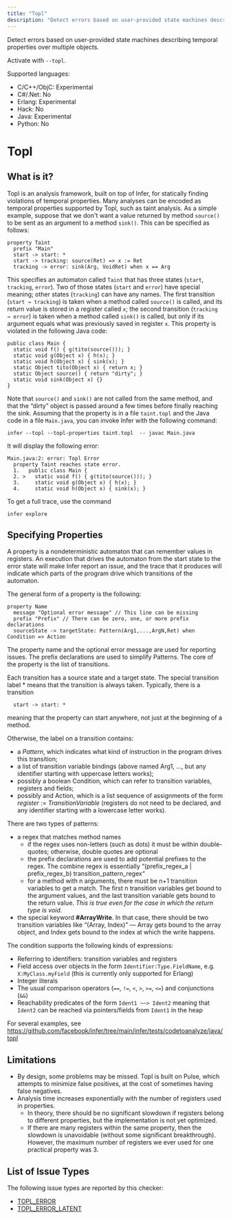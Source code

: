 ```yaml
---
title: "Topl"
description: "Detect errors based on user-provided state machines describing temporal properties over multiple objects."
---
```


Detect errors based on user-provided state machines describing temporal properties over multiple objects.

Activate with `--topl`.

Supported languages:
- C/C++/ObjC: Experimental
- C#/.Net: No
- Erlang: Experimental
- Hack: No
- Java: Experimental
- Python: No

# Topl

## What is it?

Topl is an analysis framework, built on top of Infer, for statically finding violations of temporal properties. Many analyses can be encoded as temporal properties supported by Topl, such as taint analysis. As a simple example, suppose that we don't want a value returned by method `source()` to be sent as an argument to a method `sink()`. This can be specified as follows:

```
property Taint
  prefix "Main"
  start -> start: *
  start -> tracking: source(Ret) => x := Ret
  tracking -> error: sink(Arg, VoidRet) when x == Arg
```

This specifies an automaton called `Taint` that has three states (`start`, `tracking`, `error`). Two of those states (`start` and `error`) have special meaning; other states (`tracking`) can have any names. The first transition (`start → tracking`) is taken when a method called `source()` is called, and its return value is stored in a register called `x`; the second transition (`tracking → error`) is taken when a method called `sink()` is called, but only if its argument equals what was previously saved in register `x`.
This property is violated in the following Java code:

```
public class Main {
  static void f() { g(tito(source())); }
  static void g(Object x) { h(x); }
  static void h(Object x) { sink(x); }
  static Object tito(Object x) { return x; }
  static Object source() { return "dirty"; }
  static void sink(Object x) {}
}
```

Note that `source()` and `sink()` are not called from the same method, and that the “dirty” object is passed around a few times before finally reaching the sink. Assuming that the property is in a file `taint.topl` and the Java code in a file `Main.java`, you can invoke Infer with the following command:

```
infer --topl --topl-properties taint.topl  -- javac Main.java
```

It will display the following error:

```
Main.java:2: error: Topl Error
  property Taint reaches state error.
  1.   public class Main {
  2. >   static void f() { g(tito(source())); }
  3.     static void g(Object x) { h(x); }
  4.     static void h(Object x) { sink(x); }
```

To get a full trace, use the command

```
infer explore
```

## Specifying Properties

A property is a nondeterministic automaton that can remember values in registers. An execution that drives the automaton from the start state to the error state will make Infer report an issue, and the trace that it produces will indicate which parts of the program drive which transitions of the automaton.

The general form of a property is the following:

```
property Name
  message "Optional error message" // This line can be missing
  prefix "Prefix" // There can be zero, one, or more prefix declarations
  sourceState -> targetState: Pattern(Arg1,...,ArgN,Ret) when Condition => Action
```

The property name and the optional error message are used for reporting issues. The prefix declarations are used to simplify Patterns. The core of the property is the list of transitions.

Each transition has a source state and a target state. The special transition label * means that the transition is always taken. Typically, there is a transition

```
  start -> start: *
```

meaning that the property can start anywhere, not just at the beginning of a method.

Otherwise, the label on a transition contains:

* a *Pattern*, which indicates what kind of instruction in the program drives this transition;
* a list of transition variable bindings (above named Arg1, ..., but any identifier starting with uppercase letters works);
* possibly a boolean Condition, which can refer to transition variables, registers and fields;
* possibly and Action, which is a list sequence of assignments of the form *register* := *TransitionVariable* (registers do not need to be declared, and any identifier starting with a lowercase letter works).

There are two types of patterns:

* a regex that matches method names
    * if the regex uses non-letters (such as dots) it must be within double-quotes; otherwise, double quotes are optional
    * the prefix declarations are used to add potential prefixes to the regex. The combine regex is essentially “(prefix_regex_a | prefix_regex_b) transition_pattern_regex“
    * for a method with n arguments, there must be n+1 transition variables to get a match. The first n transition variables get bound to the argument values, and the last transition variable gets bound to the return value. *This is true even for the case in which the return type is void*.
* the special keyword **#ArrayWrite**. In that case, there should be two transition variables like “(Array, Index)” — Array gets bound to the array object, and Index gets bound to the index at which the write happens.

The condition supports the following kinds of expressions:
* Referring to identifiers: transition variables and registers
* Field access over objects in the form `Identifier:Type.FieldName`, e.g. `X:MyClass.myField` (this is currently only supported for Erlang)
* Integer literals
* The usual comparison operators (`==`, `!=`, `<`, `>`, `>=`, `<=`) and conjunctions (`&&`)
* Reachability predicates of the form `Ident1 ~~> Ident2` meaning that `Ident2` can be reached via pointers/fields from `Ident1` in the heap

For several examples, see https://github.com/facebook/infer/tree/main/infer/tests/codetoanalyze/java/topl

## Limitations

* By design, some problems may be missed. Topl is built on Pulse, which attempts to minimize false positives, at the cost of sometimes having false negatives.
* Analysis time increases exponentially with the number of registers used in properties.
    * In theory, there should be no significant slowdown if registers belong to different properties, but the implementation is not yet optimized.
    * If there are many registers within the same property, then the slowdown is unavoidable (without some significant breakthrough). However, the maximum number of registers we ever used for one practical property was 3.


## List of Issue Types

The following issue types are reported by this checker:
- [TOPL_ERROR](/docs/next/all-issue-types#topl_error)
- [TOPL_ERROR_LATENT](/docs/next/all-issue-types#topl_error_latent)
